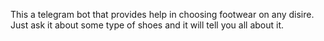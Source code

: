 This a telegram bot that provides help in choosing footwear on any disire. Just ask it about some type of shoes and it will tell you all about it. 
